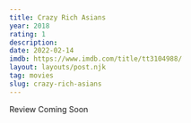 ```yaml
---
title: Crazy Rich Asians
year: 2018
rating: 1
description: 
date: 2022-02-14
imdb: https://www.imdb.com/title/tt3104988/
layout: layouts/post.njk
tag: movies
slug: crazy-rich-asians
---
```


Review Coming Soon